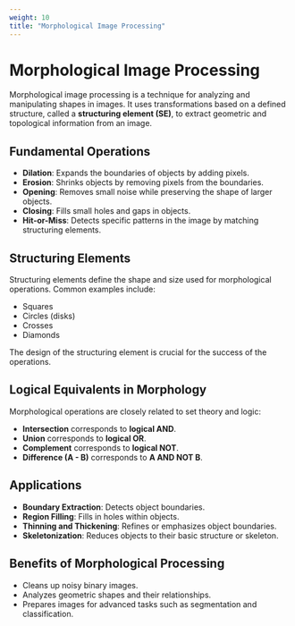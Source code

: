 ```yaml
---
weight: 10
title: "Morphological Image Processing"
---
```


# Morphological Image Processing
Morphological image processing is a technique for analyzing and manipulating shapes in images. It uses transformations based on a defined structure, called a **structuring element (SE)**, to extract geometric and topological information from an image.

## Fundamental Operations
- **Dilation**: Expands the boundaries of objects by adding pixels.
- **Erosion**: Shrinks objects by removing pixels from the boundaries.
- **Opening**: Removes small noise while preserving the shape of larger objects.
- **Closing**: Fills small holes and gaps in objects.
- **Hit-or-Miss**: Detects specific patterns in the image by matching structuring elements.

## Structuring Elements
Structuring elements define the shape and size used for morphological operations. Common examples include:
- Squares
- Circles (disks)
- Crosses
- Diamonds

The design of the structuring element is crucial for the success of the operations.

## Logical Equivalents in Morphology
Morphological operations are closely related to set theory and logic:
- **Intersection** corresponds to **logical AND**.
- **Union** corresponds to **logical OR**.
- **Complement** corresponds to **logical NOT**.
- **Difference (A - B)** corresponds to **A AND NOT B**.

## Applications
- **Boundary Extraction**: Detects object boundaries.
- **Region Filling**: Fills in holes within objects.
- **Thinning and Thickening**: Refines or emphasizes object boundaries.
- **Skeletonization**: Reduces objects to their basic structure or skeleton.

## Benefits of Morphological Processing
- Cleans up noisy binary images.
- Analyzes geometric shapes and their relationships.
- Prepares images for advanced tasks such as segmentation and classification.